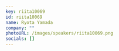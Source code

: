 ```yaml
---
key: riita10069
id: riita10069
name: Ryota Yamada
company: ""
photoURL: /images/speakers/riita10069.png
socials: []
---
```

